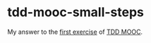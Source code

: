 # tdd-mooc-small-steps

My answer to the [first exercise](https://github.com/luontola/tdd-mooc-small-steps) of [TDD MOOC](https://tdd.mooc.fi/).
